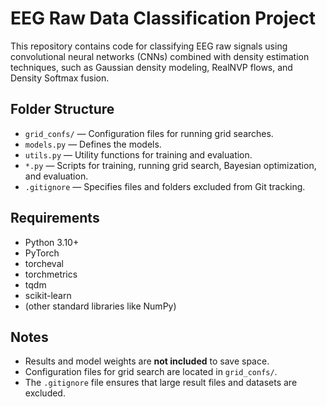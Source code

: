 # EEG Raw Data Classification Project

This repository contains code for classifying EEG raw signals using convolutional neural networks (CNNs) combined with density estimation techniques, such as Gaussian density modeling, RealNVP flows, and Density Softmax fusion.

## Folder Structure
- `grid_confs/` — Configuration files for running grid searches.
- `models.py` — Defines the models.
- `utils.py` — Utility functions for training and evaluation.
- `*.py` — Scripts for training, running grid search, Bayesian optimization, and evaluation.
- `.gitignore` — Specifies files and folders excluded from Git tracking.

## Requirements
- Python 3.10+
- PyTorch
- torcheval
- torchmetrics
- tqdm
- scikit-learn
- (other standard libraries like NumPy)

## Notes
- Results and model weights are **not included** to save space.
- Configuration files for grid search are located in `grid_confs/`.
- The `.gitignore` file ensures that large result files and datasets are excluded.